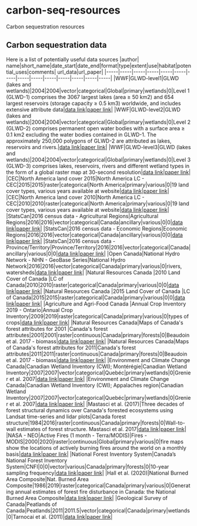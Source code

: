 # carbon-seq-resources
Carbon sequestration resources
## Carbon sequestration data
Here is a list of potentially useful data sources
|author| name|short_name|date_start|date_end|format|type|extent|use|habitat|potential_uses|comments| url_data|url_paper|
|-----|-----|-----|-----|-----|-----|-----|-----|-----|-----|-----|-----|-----|-----|
|WWF|GLWD-level1|GLWD (lakes and wetlands)|2004|2004|vector|categorical|Global|primary|wetlands|0|Level 1 (GLWD-1) comprises the 3067 largest lakes (area ≥ 50 km2) and 654 largest reservoirs (storage capacity ≥ 0.5 km3) worldwide, and includes extensive attribute data|[data link](https://www.worldwildlife.org/publications/global-lakes-and-wetlands-database-large-lake-polygons-level-1)|[paper link](0)|
|WWF|GLWD-level2|GLWD (lakes and wetlands)|2004|2004|vector|categorical|Global|primary|wetlands|0|Level 2 (GLWD-2) comprises permanent open water bodies with a surface area ≥ 0.1 km2 excluding the water bodies contained in GLWD-1. The approximately 250,000 polygons of GLWD-2 are attributed as lakes, reservoirs and rivers.|[data link](https://www.worldwildlife.org/publications/global-lakes-and-wetlands-database-small-lake-polygons-level-2)|[paper link](0)|
|WWF|GLWD-level3|GLWD (lakes and wetlands)|2004|2004|vector|categorical|Global|primary|wetlands|0|Level 3 (GLWD-3) comprises lakes, reservoirs, rivers and different wetland types in the form of a global raster map at 30-second resolution|[data link](https://www.worldwildlife.org/publications/global-lakes-and-wetlands-database-lakes-and-wetlands-grid-level-3)|[paper link](0)|
|CEC|North America land cover 2015|North America LC - CEC|2015|2015|raster|categorical|North America|primary|various|0|19 land cover types, various years available at website|[data link]( http://www.cec.org/files/atlas)|[paper link](0)|
|CEC|North America land cover 2010|North America LC - CEC|2010|2010|raster|categorical|North America|primary|various|0|19 land cover types, various years available at website|[data link]( http://www.cec.org/files/atlas)|[paper link](0)|
|StatsCan|2016 census data - Agricultural Regions|Agricultural Regions|2016|2016|vector|categorical|Canada|ancillary|various|0|0|[data link](https://www12.statcan.gc.ca/census-recensement/2011/geo/bound-limit/bound-limit-2016-eng.cfm)|[paper link](0)|
|StatsCan|2016 census data - Economic Regions|Economic Regions|2016|2016|vector|categorical|Canada|ancillary|various|0|0|[data link](https://www12.statcan.gc.ca/census-recensement/2011/geo/bound-limit/bound-limit-2016-eng.cfm)|[paper link](0)|
|StatsCan|2016 census data - Province/Territory|Province/Territory|2016|2016|vector|categorical|Canada|ancillary|various|0|0|[data link](https://www12.statcan.gc.ca/census-recensement/2011/geo/bound-limit/bound-limit-2016-eng.cfm)|[paper link](0)|
|Open Canada|National Hydro Network - NHN - GeoBase Series|National Hydro Network|2016|2016|vector|categorical|Canada|primary|various|0|rivers, watersheds|[data link](https://open.canada.ca/data/en/dataset/a4b190fe-e090-4e6d-881e-b87956c07977)|[paper link](0)|
|Natural Resources Canada |2010 Land Cover of Canada |LC of Canada|2010|2010|raster|categorical|Canada|primary|various|0|0|[data link](https://open.canada.ca/data/en/dataset/c688b87f-e85f-4842-b0e1-a8f79ebf1133)|[paper link](0)|
|Natural Resources Canada |2015 Land Cover of Canada |LC of Canada|2015|2015|raster|categorical|Canada|primary|various|0|0|[data link](https://open.canada.ca/data/en/dataset/4e615eae-b90c-420b-adee-2ca35896caf6)|[paper link](0)|
|Agriculture and Agri-Food Canada |Annual Crop Inventory 2019 - Ontario|Annual Crop Inventory|2009|2019|raster|categorical|Canada|primary|various|0|types of crops|[data link](https://www.agr.gc.ca/atlas/data_donnees/agr/annualCropInventory/tif/2019/)|[paper link](0)|
|Natural Resources Canada|Maps of Canada's forest attributes for 2001 |Canada's forest attributes|2001|2001|raster|continuous|Canada|primary|forests|0|Beaudoin et al. 2017 - biomass|[data link](https://open.canada.ca/data/en/dataset/ec9e2659-1c29-4ddb-87a2-6aced147a990)|[paper link](https://cdnsciencepub.com/doi/10.1139/cjfr-2017-0184)|
|Natural Resources Canada|Maps of Canada's forest attributes for 2011|Canada's forest attributes|2011|2011|raster|continuous|Canada|primary|forests|0|Beaudoin et al. 2017 - biomass|[data link](https://open.canada.ca/data/en/dataset/ec9e2659-1c29-4ddb-87a2-6aced147a990)|[paper link](https://cdnsciencepub.com/doi/10.1139/cjfr-2017-0184)|
|Environment and Climate Change Canada|Canadian Wetland Inventory (CWI); Montérégie|Canadian Wetland Inventory|2007|2007|vector|categorical|Quebéc|primary|wetlands|0|Grenier et al. 2007|[data link](https://open.canada.ca/data/en/dataset/2381fe32-653c-431b-b520-a85b2396e377)|[paper link](0)|
|Environment and Climate Change Canada|Canadian Wetland Inventory (CWI); Appalaches region|Canadian Wetland Inventory|2007|2007|vector|categorical|Quebéc|primary|wetlands|0|Grenier et al. 2007|[data link](https://open.canada.ca/data/en/dataset/09f46d71-6feb-4f8f-8eb5-a58a58b06af5)|[paper link](0)|
|Mastasci et al. (2017)|Three decades of forest structural dynamics over Canada's forested ecosystems using Landsat time-series and lidar plots|Canada forest structure|1984|2016|raster|continuous|Canada|primary|forests|0|Wall-to-wall estimates of forest structure. Mastasci et al. 2017|[data link](0)|[paper link](https://www.sciencedirect.com/science/article/pii/S0034425718303572)|
|NASA - NEO|Active Fires (1 month - Terra/MODIS)|Fires - MODIS|2000|2020|raster|continuous|Global|primary|various|0|fire maps show the locations of actively burning fires around the world on a monthly basis|[data link](https://earthobservatory.nasa.gov/global-maps/MOD14A1_M_FIRE)|[paper link](0)|
|National Forest Inventory System|Canada’s National Forest Inventory System|CNFI|0|0|vector|various|Canada|primary|forests|0|10-year sampling frequency|[data link](0)|[paper link](0)|
|Hall et al. (2020)|National Burned Area Composite|Nat. Burned Area Composite|1986|2019|raster|categorical|Canada|primary|various|0|Generating annual estimates of forest fire disturbance in Canada: the National Burned Area Composite|[data link](0)|[paper link](https://www.publish.csiro.au/wf/WF19201)|
|Geological Survey of Canada|Peatlands of Canada|Peatlands|2011|2011.5|vector|categorical|Canada|primary|wetlands|0|Tarnocai et al. (2011)|[data link](https://geoscan.nrcan.gc.ca/starweb/geoscan/servlet.starweb?path=geoscan/fulle.web&search1=R=288786)|[paper link](0)|


